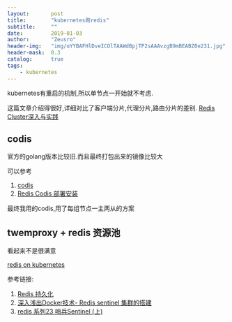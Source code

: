 ```yaml
---
layout:       post
title:        "kubernetes跑redis"
subtitle:     ""
date:         2019-01-03
author:       "Zeusro"
header-img:   "img/oYYBAFHlDveICOlTAAWdBpjTP2sAAAvzgB9mBEABZ0e231.jpg"
header-mask:  0.3
catalog:      true
tags:
    - kubernetes
---
```


kubernetes有重启的机制,所以单节点一开始就不考虑.


这篇文章介绍得很好,详细对比了客户端分片,代理分片,路由分片的差别.
[Redis Cluster深入与实践](https://juejin.im/post/5a54a6fbf265da3e3f4c9048)


## codis

官方的golang版本比较旧.而且最终打包出来的镜像比较大

可以参考
1. [codis](https://github.com/CodisLabs/codis)
1. [Redis Codis 部署安装](http://www.cnblogs.com/zhoujinyi/p/9249873.html)

最终我用的codis,用了每组节点一主两从的方案

## twemproxy + redis 资源池

看起来不是很满意

[redis on kubernetes](https://segmentfault.com/a/1190000014453291#articleHeader1)

参考链接:

1. [Redis 持久化](https://www.jianshu.com/p/bedec93e5a7b)
1. [深入浅出Docker技术- Redis sentinel 集群的搭建](http://www.dczou.com/viemall/837.html)
1. [redis 系列23 哨兵Sentinel (上)](https://www.cnblogs.com/MrHSR/p/10119843.html)